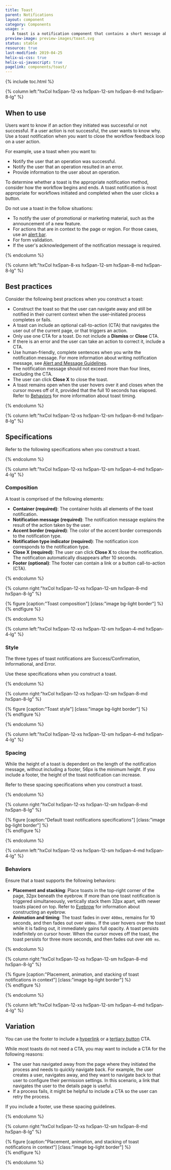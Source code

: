 ```yaml
---
title: Toast
parent: Notifications
layout: component
category: Components
usage: >
   A toast is a notification component that contains a short message about the status of a process triggered by the user. A toast appears on the screen for 10 seconds and then disappears.
preview-image: preview-images/toast.svg
status: stable
resource: true
last-modified: 2019-04-25
helix-ui-css: true
helix-ui-javascript: true
pagelink: components/toast/
---
```


{% include toc.html %}

<section class="static-section" markdown="1">

<div class="hxRow" markdown="1">

{% column left:"hxCol hxSpan-12-xs hxSpan-12-sm hxSpan-8-md hxSpan-8-lg" %}

## When to use

Users want to know if an action they initiated was successful or not successful. If a user action is not successful, the user wants to know why. Use a toast notification when you want to close the workflow feedback loop on a user action.

For example, use a toast when you want to:

- Notify the user that an operation was successful.
- Notify the user that an operation resulted in an error.
- Provide information to the user about an operation.

To determine whether a toast is the appropriate notification method, consider how the workflow begins and ends. A toast notification is most appropriate for workflows initiated and completed when the user clicks a button.

Do not use a toast in the follow situations:

- To notify the user of promotional or marketing material, such as the announcement of a new feature.
- For actions that are in context to the page or region. For those cases, use an [alert bar]({{site.baseurl}}/components/alert-bar.html).
- For form validation.
- If the user's acknowledgement of the notification message is required.

{% endcolumn %}

</div>

</section>

<section class="static-section" markdown="1">

<div class="hxRow" markdown="1">

{% column left:"hxCol hxSpan-8-xs hxSpan-12-sm hxSpan-8-md hxSpan-8-lg" %}

## Best practices

Consider the following best practices when you construct a toast:

- Construct the toast so that the user can navigate away and still be notified in their current context when the user-initiated process completes or fails.
- A toast can include an optional call-to-action (CTA) that navigates the user out of the current page, or that triggers an action.
- Only use one CTA for a toast. Do not include a **Dismiss** or **Close** CTA.
- If there is an error and the user can take an action to correct it, include a CTA.
- Use human-friendly, complete sentences when you write the notification message. For more information about writing notification message, see [Alert and Message Guidelines]({{site.baseurl}}/style/alert-messages.html).
- The notification message should not exceed more than four lines, excluding the CTA.
- The user can click **Close X** to close the toast.
- A toast remains open when the user hovers over it and closes when the cursor moves off of it, provided that the full 10 seconds has elapsed. Refer to [Behaviors]({{page.url}}#behaviors) for more information about toast timing.

{% endcolumn %}

</div>

</section>

<section class="static-section" markdown="1">

<div class="hxRow" markdown="1">

{% column left:"hxCol hxSpan-12-xs hxSpan-12-sm hxSpan-8-md hxSpan-8-lg" %}

## Specifications

Refer to the following specifications when you construct a toast.

{% endcolumn %}

</div>

</section>

<section class="static-section" markdown="1">

<div class="hxRow" markdown="1">

{% column left:"hxCol hxSpan-12-xs hxSpan-12-sm hxSpan-4-md hxSpan-4-lg" %}

### Composition

A toast is comprised of the following elements:

- **Container (required)**: The container holds all elements of the toast notification.
- **Notification message (required)**: The notification message explains the result of the action taken by the user.
- **Accent border (required)**: The color of the accent border corresponds to the notification type.
- **Notification type indicator (required)**: The notification icon corresponds to the notification type.
- **Close X (required)**: The user can click **Close X** to close the notification. The notification automatically disappears after 10 seconds.
- **Footer (optional)**: The footer can contain a link or a button call-to-action (CTA).

{% endcolumn %}

{% column right:"hxCol hxSpan-12-xs hxSpan-12-sm hxSpan-8-md hxSpan-8-lg" %}

{% figure [caption:"Toast composition"] [class:"image bg-light border"] %}
<embed src="{{site.baseurl}}/assets/images/components/notifications/toasts/toast-composition.png" width="556"/>
{% endfigure %}

{% endcolumn %}

</div>

</section>

<section class="static-section" markdown="1">

<div class="hxRow" markdown="1">

{% column left:"hxCol hxSpan-12-xs hxSpan-12-sm hxSpan-4-md hxSpan-4-lg" %}

### Style

The three types of toast notifications are Success/Confirmation, Informational, and Error.

Use these specifications when you construct a toast.

{% endcolumn %}

{% column right:"hxCol hxSpan-12-xs hxSpan-12-sm hxSpan-8-md hxSpan-8-lg" %}

{% figure [caption:"Toast style"] [class:"image bg-light border"] %}
<embed src="{{site.baseurl}}/assets/images/components/notifications/toasts/toast-style.png" width="587"/>
{% endfigure %}

{% endcolumn %}

</div>

</section>

<section class="static-section" markdown="1">

<div class="hxRow" markdown="1">

{% column left:"hxCol hxSpan-12-xs hxSpan-12-sm hxSpan-4-md hxSpan-4-lg" %}

### Spacing

While the height of a toast is dependent on the length of the notification message, without including a footer, 56px is the minimum height. If you include a footer, the height of the toast notification can increase.

Refer to these spacing specifications when you construct a toast.

{% endcolumn %}

{% column right:"hxCol hxSpan-12-xs hxSpan-12-sm hxSpan-8-md hxSpan-8-lg" %}

{% figure [caption:"Default toast notifications specifications"] [class:"image bg-light border"] %}
<embed src="{{site.baseurl}}/assets/images/components/notifications/toasts/toast-spacing.png" width="506"/>
{% endfigure %}

{% endcolumn %}

</div>

</section>

<section class="static-section" markdown="1">

<div class="hxRow" markdown="1">

{% column left:"hxCol hxSpan-12-xs hxSpan-12-sm hxSpan-4-md hxSpan-4-lg" %}

### Behaviors

Ensure that a toast supports the following behaviors:

 - **Placement and stacking**: Place toasts in the top-right corner of the page, 32px beneath the eyebrow. If more than one toast notification is triggered simultaneously, vertically stack them 32px apart, with newer toasts placed on top. Refer to [Eyebrow]({{site.baseurl}}/components/eyebrow.html) for information about constructing an eyebrow.
 - **Animation and timing**: The toast fades in over `400ms`, remains for 10 seconds, and then fades out over `400ms`. If the user hovers over the toast while it is fading out, it immediately gains full opacity. A toast persists indefinitely on cursor hover. When the cursor moves off the toast, the toast persists for three more seconds, and then fades out over `400 ms`.

{% endcolumn %}

{% column right:"hxCol hxSpan-12-xs hxSpan-12-sm hxSpan-8-md hxSpan-8-lg" %}

{% figure [caption:"Placement, animation, and stacking of toast notifications in context"] [class:"image bg-light border"] %}
<embed src="{{site.baseurl}}/assets/images/components/notifications/toasts/toast-behaviors.png" width="498"/>
{% endfigure %}

{% endcolumn %}

</div>

</section>

<div class="hxRow" markdown="1">

{% column left:"hxCol hxSpan-12-xs hxSpan-12-sm hxSpan-4-md hxSpan-4-lg" %}

## Variation

You can use the footer to include a [hyperlink]({{site.baseurl}}/style/text-conventions.html) or a [tertiary button]({{site.baseurl}}/components/buttons.html#tertiary-button-weight) CTA.

While most toasts do not need a CTA, you may want to include a CTA for the following reasons:

- The user has navigated away from the page where they initiated the process and needs to quickly navigate back. For example, the user creates a user, navigates away, and they want to navigate back to that user to configure their permission settings. In this scenario, a link that navigates the user to the details page is useful.
- If a process fails, it might be helpful to include a CTA so the user can retry the process.

If you include a footer, use these spacing guidelines.

{% endcolumn %}

{% column right:"hxCol hxSpan-12-xs hxSpan-12-sm hxSpan-8-md hxSpan-8-lg" %}

{% figure [caption:"Placement, animation, and stacking of toast notifications in context"] [class:"image bg-light border"] %}
<embed src="{{site.baseurl}}/assets/images/components/notifications/toasts/toast-variationwithfooter.png" width="511"/>
{% endfigure %}

{% endcolumn %}

</div>

</section>
